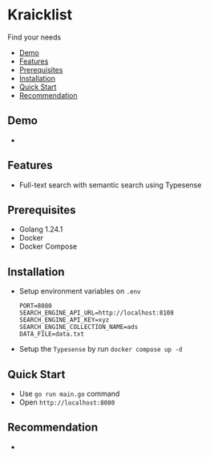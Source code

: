 <div>
    <h1>
		Kraicklist
    </h1>
    <p>Find your needs</p>
</div>

- [Demo](#demo)
- [Features](#features)
- [Prerequisites](#prerequisites)
- [Installation](#installation)
- [Quick Start](#quick-start)
- [Recommendation](#recommendation)

## Demo
- 

## Features
- Full-text search with semantic search using Typesense

## Prerequisites
- Golang 1.24.1
- Docker
- Docker Compose

## Installation
- Setup environment variables on `.env`
    ```
    PORT=8080
    SEARCH_ENGINE_API_URL=http://localhost:8108
    SEARCH_ENGINE_API_KEY=xyz
    SEARCH_ENGINE_COLLECTION_NAME=ads
    DATA_FILE=data.txt
    ```
- Setup the `Typesense` by run `docker compose up -d` 

## Quick Start
- Use `go run main.go` command
- Open `http://localhost:8080`

## Recommendation
- 